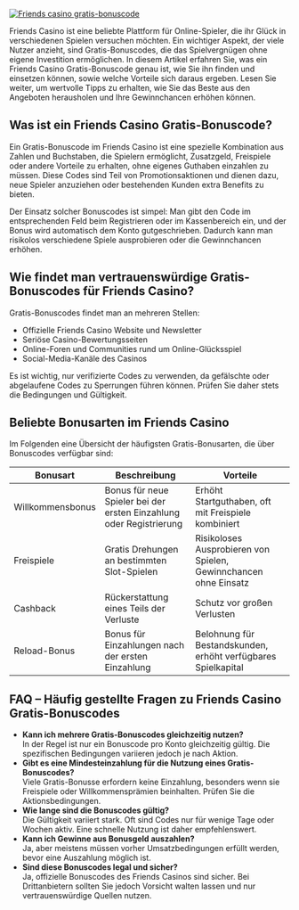 [![Friends casino gratis-bonuscode](https://123-caf.pages.dev/gitsignup.png)](https://vrmoo.ru/Bt82HjjY)

<p>Friends Casino ist eine beliebte Plattform für Online-Spieler, die ihr Glück in verschiedenen Spielen versuchen möchten. Ein wichtiger Aspekt, der viele Nutzer anzieht, sind Gratis-Bonuscodes, die das Spielvergnügen ohne eigene Investition ermöglichen. In diesem Artikel erfahren Sie, was ein Friends Casino Gratis-Bonuscode genau ist, wie Sie ihn finden und einsetzen können, sowie welche Vorteile sich daraus ergeben. Lesen Sie weiter, um wertvolle Tipps zu erhalten, wie Sie das Beste aus den Angeboten herausholen und Ihre Gewinnchancen erhöhen können.</p>  <h2>Was ist ein Friends Casino Gratis-Bonuscode?</h2> <p>Ein Gratis-Bonuscode im Friends Casino ist eine spezielle Kombination aus Zahlen und Buchstaben, die Spielern ermöglicht, Zusatzgeld, Freispiele oder andere Vorteile zu erhalten, ohne eigenes Guthaben einzahlen zu müssen. Diese Codes sind Teil von Promotionsaktionen und dienen dazu, neue Spieler anzuziehen oder bestehenden Kunden extra Benefits zu bieten.</p> <p>Der Einsatz solcher Bonuscodes ist simpel: Man gibt den Code im entsprechenden Feld beim Registrieren oder im Kassenbereich ein, und der Bonus wird automatisch dem Konto gutgeschrieben. Dadurch kann man risikolos verschiedene Spiele ausprobieren oder die Gewinnchancen erhöhen.</p>  <h2>Wie findet man vertrauenswürdige Gratis-Bonuscodes für Friends Casino?</h2> <p>Gratis-Bonuscodes findet man an mehreren Stellen:</p> <ul>   <li>Offizielle Friends Casino Website und Newsletter</li>   <li>Seriöse Casino-Bewertungsseiten</li>   <li>Online-Foren und Communities rund um Online-Glücksspiel</li>   <li>Social-Media-Kanäle des Casinos</li> </ul> <p>Es ist wichtig, nur verifizierte Codes zu verwenden, da gefälschte oder abgelaufene Codes zu Sperrungen führen können. Prüfen Sie daher stets die Bedingungen und Gültigkeit.</p>  <h2>Beliebte Bonusarten im Friends Casino</h2> <p>Im Folgenden eine Übersicht der häufigsten Gratis-Bonusarten, die über Bonuscodes verfügbar sind:</p> <table>   <thead>     <tr>       <th>Bonusart</th>       <th>Beschreibung</th>       <th>Vorteile</th>     </tr>   </thead>   <tbody>     <tr>       <td>Willkommensbonus</td>       <td>Bonus für neue Spieler bei der ersten Einzahlung oder Registrierung</td>       <td>Erhöht Startguthaben, oft mit Freispiele kombiniert</td>     </tr>     <tr>       <td>Freispiele</td>       <td>Gratis Drehungen an bestimmten Slot-Spielen</td>       <td>Risikoloses Ausprobieren von Spielen, Gewinnchancen ohne Einsatz</td>     </tr>     <tr>       <td>Cashback</td>       <td>Rückerstattung eines Teils der Verluste</td>       <td>Schutz vor großen Verlusten</td>     </tr>     <tr>       <td>Reload-Bonus</td>       <td>Bonus für Einzahlungen nach der ersten Einzahlung</td>       <td>Belohnung für Bestandskunden, erhöht verfügbares Spielkapital</td>     </tr>   </tbody> </table>  <h2>FAQ – Häufig gestellte Fragen zu Friends Casino Gratis-Bonuscodes</h2> <ul>   <li><strong>Kann ich mehrere Gratis-Bonuscodes gleichzeitig nutzen?</strong><br>In der Regel ist nur ein Bonuscode pro Konto gleichzeitig gültig. Die spezifischen Bedingungen variieren jedoch je nach Aktion.</li>   <li><strong>Gibt es eine Mindesteinzahlung für die Nutzung eines Gratis-Bonuscodes?</strong><br>Viele Gratis-Bonusse erfordern keine Einzahlung, besonders wenn sie Freispiele oder Willkommensprämien beinhalten. Prüfen Sie die Aktionsbedingungen.</li>   <li><strong>Wie lange sind die Bonuscodes gültig?</strong><br>Die Gültigkeit variiert stark. Oft sind Codes nur für wenige Tage oder Wochen aktiv. Eine schnelle Nutzung ist daher empfehlenswert.</li>   <li><strong>Kann ich Gewinne aus Bonusgeld auszahlen?</strong><br>Ja, aber meistens müssen vorher Umsatzbedingungen erfüllt werden, bevor eine Auszahlung möglich ist.</li>   <li><strong>Sind diese Bonuscodes legal und sicher?</strong><br>Ja, offizielle Bonuscodes des Friends Casinos sind sicher. Bei Drittanbietern sollten Sie jedoch Vorsicht walten lassen und nur vertrauenswürdige Quellen nutzen.</li> </ul>